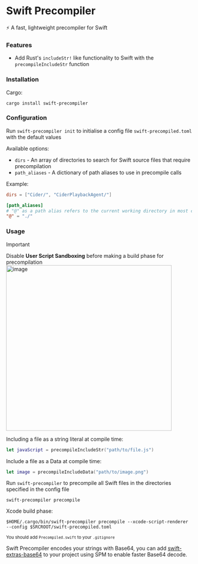 # Swift Precompiler

⚡ A fast, lightweight precompiler for Swift

### Features

- Add Rust's `includeStr!` like functionality to Swift with the `precompileIncludeStr` function

### Installation

Cargo:
```shell
cargo install swift-precompiler
```

### Configuration

Run `swift-precompiler init` to initialise a config file `swift-precompiled.toml` with the default values

Available options:
- `dirs` - An array of directories to search for Swift source files that require precompilation
- `path_aliases` - A dictionary of path aliases to use in precompile calls

Example:
```toml
dirs = ["Cider/", "CiderPlaybackAgent/"]

[path_aliases]
# "@" as a path alias refers to the current working directory in most cases
"@" = "./"
```

### Usage

> [!IMPORTANT]  
> Disable **User Script Sandboxing** before making a build phase for precompilation
> <img width="449" alt="image" src="https://github.com/user-attachments/assets/344ec7a6-3343-4a88-b596-6c524e931aa8" />

Including a file as a string literal at compile time:
```swift
let javaScript = precompileIncludeStr("path/to/file.js")
```

Include a file as a Data at compile time:
```swift
let image = precompileIncludeData("path/to/image.png")
```

Run `swift-precompiler` to precompile all Swift files in the directories specified in the config file
```shell
swift-precompiler precompile
```

Xcode build phase:
```shell
$HOME/.cargo/bin/swift-precompiler precompile --xcode-script-renderer --config $SRCROOT/swift-precompiled.toml
```

<sub>You should add `Precompiled.swift` to your `.gitignore`</sub>

Swift Precompiler encodes your strings with Base64, you can add [swift-extras-base64](https://github.com/swift-extras/swift-extras-base64) to your project using SPM to enable faster Base64 decode.
